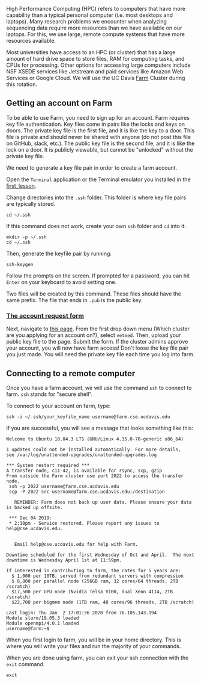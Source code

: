High Performance Computing (HPC) refers to computers that have more capability than a typical personal computer 
(i.e. most desktops and laptops). 
Many research problems we encounter when analyzing sequencing data require more resources than we have available on our laptops.
For this, we use large, remote compute systems that have more resources available. 

Most universities have access to an HPC (or cluster) that has a large amount of hard drive space to store files, RAM for computing tasks, and CPUs for processing.
Other options for accessing large computers include NSF XSEDE services like Jetstream and paid services like Amazon Web Services or Google Cloud.
We will use the UC Davis [Farm](https://wiki.cse.ucdavis.edu/support/systems/farm) Cluster during this rotation.

## Getting an account on Farm

To be able to use Farm, you need to sign up for an account. 
Farm requires key file authentication.
Key files come in pairs like the locks and keys on doors. 
The private key file is the first file, and it is like the key to a door. 
This file is private and should never be shared with anyone (do not post this file on GitHub, slack, etc.). 
The public key file is the second file, and it is like the lock on a door.
It is publicly viewable, but cannot be "unlocked" without the private key file. 

We need to generate a key file pair in order to create a farm account. 

Open the `Terminal` application or the Terminal emulator you installed in the [first_lesson](index.md).

Change directories into the `.ssh` folder.
This folder is where key file pairs are typically stored.

```
cd ~/.ssh
```

If this command does not work, create your own `ssh` folder and `cd` into it:
```
mkdir -p ~/.ssh
cd ~/.ssh
```

Then, generate the keyfile pair by running:
```
ssh-keygen
```

Follow the prompts on the screen. If prompted for a password, you can hit `Enter` on your keyboard to avoid setting one.

Two files will be created by this command. 
These files should have the same prefix.
The file that ends in `.pub` is the public key.

### [The account request form](https://hippo.ucdavis.edu/Farm/active)

Next, navigate to [this page](https://hippo.ucdavis.edu/Farm/active).
From the first drop down menu (Which cluster are you applying for an account on?), select `vetmed`.
Then, upload your public key file to the page.
Submit the form. 
If the cluster admins approve your account, you will now have farm access!
Don't loose the key file pair you just made. 
You will need the private key file each time you log into farm.


## Connecting to a remote computer 

Once you have a farm account, we will use the command `ssh` to connect to farm. 
`ssh` stands for "secure shell". 

To connect to your account on farm, type:

```
ssh -i ~/.ssh/your_keyfile_name username@farm.cse.ucdavis.edu
```

If you are successful, you will see a message that looks something like this:

```
Welcome to Ubuntu 18.04.3 LTS (GNU/Linux 4.15.0-70-generic x86_64)

1 updates could not be installed automatically. For more details,
see /var/log/unattended-upgrades/unattended-upgrades.log

*** System restart required ***
A transfer node, c11-42, is available for rsync, scp, gzip
From outside the Farm cluster use port 2022 to access the transfer node.
 ssh -p 2022 username@farm.cse.ucdavis.edu
 scp -P 2022 src username@farm.cse.ucdavis.edu:/destination

   REMINDER: Farm does not back up user data. Please ensure your data is backed up offsite.

 *** Dec 04 2019:
 * 2:10pm - Service restored. Please report any issues to help@cse.ucdavis.edu.


   Email help@cse.ucdavis.edu for help with Farm.

Downtime scheduled for the first Wednesday of Oct and April.  The next downtime is Wednesday April 1st at 11:59pm.

If interested in contributing to farm, the rates for 5 years are:
  $ 1,000 per 10TB, served from redundant servers with compression
  $ 8,800 per parallel node (256GB ram, 32 cores/64 threads, 2TB /scratch)
  $17,500 per GPU node (Nvidia Telsa V100, dual Xeon 4114, 2TB /scratch)
  $22,700 per bigmem node (1TB ram, 48 cores/96 threads, 2TB /scratch)

Last login: Thu Jan  2 17:01:36 2020 from 76.105.143.194
Module slurm/19.05.3 loaded
Module openmpi/4.0.1 loaded
username@farm:~$
```

When you first login to farm, you will be in your home directory.
This is where you will write your files and run the majority of your commands. 

When you are done using farm, you can exit your ssh connection with the `exit` command.

```
exit
```
